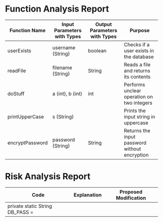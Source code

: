 # Function Analysis Report
| Function Name | Input Parameters with Types | Output Parameters with Types | Purpose |
| --- | --- | --- | --- |
| userExists | username (String) | boolean | Checks if a user exists in the database |
| readFile | filename (String) | String | Reads a file and returns its contents |
| doStuff | a (int), b (int) | int | Performs unclear operation on two integers |
| printUpperCase | s (String) |  | Prints the input string in uppercase |
| encryptPassword | password (String) | String | Returns the input password without encryption |

# Risk Analysis Report
| Code | Explanation | Proposed Modification |
| --- | --- | --- |
| private static String DB_PASS = 